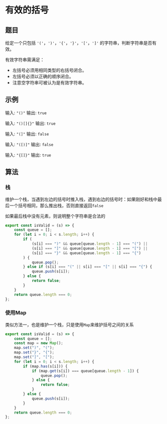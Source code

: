 # 有效的括号

## 题目

给定一个只包括 `'('`，`')'`，`'{'`，`'}'`，`'['`，`']'` 的字符串，判断字符串是否有效。

有效字符串需满足：

- 左括号必须用相同类型的右括号闭合。
- 左括号必须以正确的顺序闭合。
- 注意空字符串可被认为是有效字符串。

## 示例

输入: `"()"`
输出: `true`

输入: `"()[]{}"`
输出: `true`

输入: `"(]"`
输出: `false`

输入: `"([)]"`
输出: `false`

输入: `"{[]}"`
输出: `true`

## 算法

### 栈

维护一个栈，当遇到左边的括号时推入栈，遇到右边的括号时：如果刚好和栈中最后一个括号相同，那么推出栈，否则直接返回`false`

如果最后栈中没有元素，则说明整个字符串是合法的

```js
export const isValid = (s) => {
	const queue = [];
	for (let i = 0; i < s.length; i++) {
		if (
			(s[i] === ")" && queue[queue.length - 1] === "(") ||
			(s[i] === "]" && queue[queue.length - 1] === "[") ||
			(s[i] === "}" && queue[queue.length - 1] === "{")
		) {
			queue.pop();
		} else if (s[i] === "(" || s[i] === "[" || s[i] === "{") {
			queue.push(s[i]);
		} else {
			return false;
		}
	}
	return queue.length === 0;
};
```

### 使用Map

类似方法一，也是维护一个栈，只是使用`Map`来维护括号之间的关系

```js
export const isValid = (s) => {
	const queue = [];
	const map = new Map();
	map.set(")", "(");
	map.set("}", "{");
	map.set("]", "[");
	for (let i = 0; i < s.length; i++) {
		if (map.has(s[i])) {
			if (map.get(s[i]) === queue[queue.length - 1]) {
				queue.pop();
			} else {
				return false;
			}
		} else {
			queue.push(s[i]);
		}
	}
	return queue.length === 0;
};
```